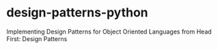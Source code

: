 # design-patterns-python
 Implementing Design Patterns for Object Oriented Languages from Head First: Design Patterns 
